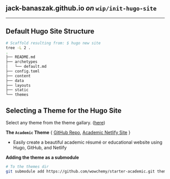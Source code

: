 ## jack-banaszak.github.io _on_ ``wip/init-hugo-site``
---

## Default Hugo Site Structure

```bash
# Scaffold resulting from: $ hugo new site
tree -L 2 .
.
├── README.md
├── archetypes
│   └── default.md
├── config.toml
├── content
├── data
├── layouts
├── static
└── themes
```

## Selecting a Theme for the Hugo Site 

Select any theme from the theme gallary. ([here](https://themes.gohugo.io/))  

__The `Academic` Theme__  { [GitHub Repo](https://github.com/wowchemy/starter-academic), [Academic Netlify Site](https://academic-demo.netlify.app/) }  
- Easily create a beautiful academic résumé or educational website using Hugo, GitHub, and Netlify 

__Adding the theme as a submodule__  

```bash 
# To the themes dir 
git submodule add https://github.com/wowchemy/starter-academic.git themes/academic
```



